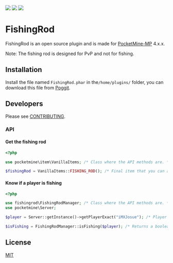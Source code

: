 [![](https://poggit.pmmp.io/shield.state/FishingRod)](https://poggit.pmmp.io/p/FishingRod) [![](https://poggit.pmmp.io/shield.api/FishingRod)](https://poggit.pmmp.io/p/FishingRod) [![](https://poggit.pmmp.io/shield.downloads/FishingRod)](https://poggit.pmmp.io/p/FishingRod)
# FishingRod

FishingRod is an open source plugin and is made for [PocketMine-MP](https://github.com/pmmp/PocketMine-MP) 4.x.x.

Note: The fishing rod is designed for PvP and not for fishing.

## Installation

Install the file named `FishingRod.phar` in the`/home/plugins/` folder, you can download this file from [Poggit](https://poggit.pmmp.io/p/FishingRod).

## Developers

Please see [CONTRIBUTING](https://github.com/MXJosueDev/FishingRod/blob/main/CONTRIBUTING.md).

### API

#### **Get the fishing rod**
```php
<?php

use pocketmine\item\VanillaItems; /* Class where the API methods are. */

$fishingRod = VanillaItems::FISHING_ROD(); /* Final item that you can add to any inventory. */
```

#### **Know if a player is fishing**
```php
<?php

use fishingrod\FishingRodManager; /* Class where the API methods are. */
use pocketmine\Server;

$player = Server::getInstance()->getPlayerExact("iMXJosue"); /* Player example with instance of 'pocketmine/player/Player'. */

$isFishing = FishingRodManager::isFishing($player); /* Returns a boolean value indicating if the player is fishing. */
```

## License

[MIT](https://choosealicense.com/licenses/mit/)
